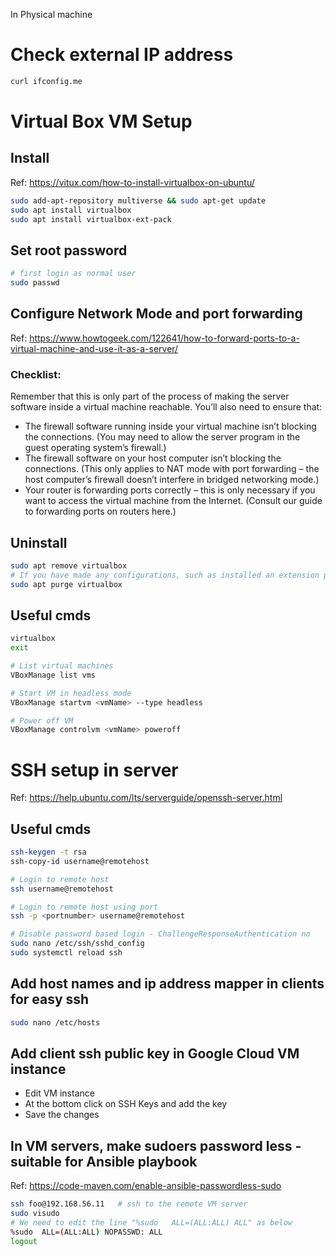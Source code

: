In Physical machine

# Check external IP address
```bash
curl ifconfig.me
```

# Virtual Box VM Setup

## Install
Ref: https://vitux.com/how-to-install-virtualbox-on-ubuntu/

```bash
sudo add-apt-repository multiverse && sudo apt-get update
sudo apt install virtualbox
sudo apt install virtualbox-ext-pack
```

## Set root password
```bash
# first login as normal user
sudo passwd
```

## Configure Network Mode and port forwarding
Ref: https://www.howtogeek.com/122641/how-to-forward-ports-to-a-virtual-machine-and-use-it-as-a-server/
### Checklist:
Remember that this is only part of the process of making the server software inside a virtual machine reachable. You’ll also need to ensure that:

- The firewall software running inside your virtual machine isn’t blocking the connections. (You may need to allow the server program in the guest operating system’s firewall.)
- The firewall software on your host computer isn’t blocking the connections. (This only applies to NAT mode with port forwarding – the host computer’s firewall doesn’t interfere in bridged networking mode.)
- Your router is forwarding ports correctly – this is only necessary if you want to access the virtual machine from the Internet. (Consult our guide to forwarding ports on routers here.)

## Uninstall
```bash
sudo apt remove virtualbox
# If you have made any configurations, such as installed an extension package, you can remove VirtualBox and all those by using the following command:
sudo apt purge virtualbox
```

## Useful cmds
```bash
virtualbox
exit

# List virtual machines
VBoxManage list vms

# Start VM in headless mode
VBoxManage startvm <vmName> --type headless

# Power off VM
VBoxManage controlvm <vmName> poweroff
```

# SSH setup in server
Ref: https://help.ubuntu.com/lts/serverguide/openssh-server.html

## Useful cmds
```bash
ssh-keygen -t rsa
ssh-copy-id username@remotehost

# Login to remote host
ssh username@remotehost

# Login to remote host using port
ssh -p <portnumber> username@remotehost

# Disable password based login - ChallengeResponseAuthentication no
sudo nano /etc/ssh/sshd_config
sudo systemctl reload ssh
```

## Add host names and ip address mapper in clients for easy ssh

```bash
sudo nano /etc/hosts
```

## Add client ssh public key in **Google Cloud VM** instance
- Edit VM instance
- At the bottom click on SSH Keys and add the key
- Save the changes

## In VM servers, make sudoers password less - suitable for Ansible playbook
Ref: https://code-maven.com/enable-ansible-passwordless-sudo

```bash
ssh foo@192.168.56.11   # ssh to the remote VM server
sudo visudo
# We need to edit the line "%sudo   ALL=(ALL:ALL) ALL" as below
%sudo  ALL=(ALL:ALL) NOPASSWD: ALL
logout
```